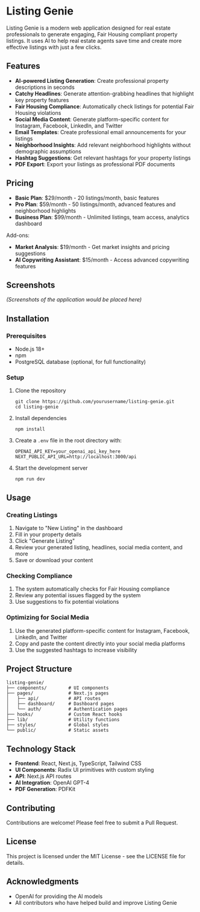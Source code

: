 # Listing Genie

Listing Genie is a modern web application designed for real estate professionals to generate engaging, Fair Housing compliant property listings. It uses AI to help real estate agents save time and create more effective listings with just a few clicks.

## Features

- **AI-powered Listing Generation**: Create professional property descriptions in seconds
- **Catchy Headlines**: Generate attention-grabbing headlines that highlight key property features
- **Fair Housing Compliance**: Automatically check listings for potential Fair Housing violations
- **Social Media Content**: Generate platform-specific content for Instagram, Facebook, LinkedIn, and Twitter
- **Email Templates**: Create professional email announcements for your listings
- **Neighborhood Insights**: Add relevant neighborhood highlights without demographic assumptions
- **Hashtag Suggestions**: Get relevant hashtags for your property listings
- **PDF Export**: Export your listings as professional PDF documents

## Pricing

- **Basic Plan**: $29/month - 20 listings/month, basic features
- **Pro Plan**: $59/month - 50 listings/month, advanced features and neighborhood highlights 
- **Business Plan**: $99/month - Unlimited listings, team access, analytics dashboard

Add-ons:
- **Market Analysis**: $19/month - Get market insights and pricing suggestions
- **AI Copywriting Assistant**: $15/month - Access advanced copywriting features

## Screenshots

*(Screenshots of the application would be placed here)*

## Installation

### Prerequisites

- Node.js 18+ 
- npm
- PostgreSQL database (optional, for full functionality)

### Setup

1. Clone the repository
   ```
   git clone https://github.com/yourusername/listing-genie.git
   cd listing-genie
   ```

2. Install dependencies
   ```
   npm install
   ```

3. Create a `.env` file in the root directory with:
   ```
   OPENAI_API_KEY=your_openai_api_key_here
   NEXT_PUBLIC_API_URL=http://localhost:3000/api
   ```

4. Start the development server
   ```
   npm run dev
   ```

## Usage

### Creating Listings

1. Navigate to "New Listing" in the dashboard
2. Fill in your property details
3. Click "Generate Listing"
4. Review your generated listing, headlines, social media content, and more
5. Save or download your content

### Checking Compliance

1. The system automatically checks for Fair Housing compliance
2. Review any potential issues flagged by the system
3. Use suggestions to fix potential violations

### Optimizing for Social Media

1. Use the generated platform-specific content for Instagram, Facebook, LinkedIn, and Twitter
2. Copy and paste the content directly into your social media platforms
3. Use the suggested hashtags to increase visibility

## Project Structure

```
listing-genie/
├── components/        # UI components
├── pages/             # Next.js pages
│   ├── api/           # API routes
│   ├── dashboard/     # Dashboard pages
│   └── auth/          # Authentication pages
├── hooks/             # Custom React hooks
├── lib/               # Utility functions
├── styles/            # Global styles
└── public/            # Static assets
```

## Technology Stack

- **Frontend**: React, Next.js, TypeScript, Tailwind CSS
- **UI Components**: Radix UI primitives with custom styling
- **API**: Next.js API routes
- **AI Integration**: OpenAI GPT-4
- **PDF Generation**: PDFKit

## Contributing

Contributions are welcome! Please feel free to submit a Pull Request.

## License

This project is licensed under the MIT License - see the LICENSE file for details.

## Acknowledgments

- OpenAI for providing the AI models
- All contributors who have helped build and improve Listing Genie 